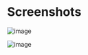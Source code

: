 # Screenshots
![image](https://user-images.githubusercontent.com/5697998/128716249-1b605b18-1dbd-451e-a13a-29ac97007556.png)

![image](https://user-images.githubusercontent.com/5697998/128716404-32d22601-0309-4330-8f7a-0ae561ea6503.png)

